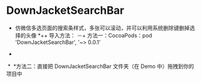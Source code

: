 # DownJacketSearchBar
* 仿微信多选页面的搜索条样式，多张可以滚动，并可以利用系统删除键删掉选择的头像
*++  导入方法：
 －+ 方法一：CocoaPods：pod 'DownJacketSearchBar', '~> 0.0.1'
 -
  *
  *方法二：直接把 DownJacketSearchBar 文件夹（在 Demo 中）拖拽到你的项目中

